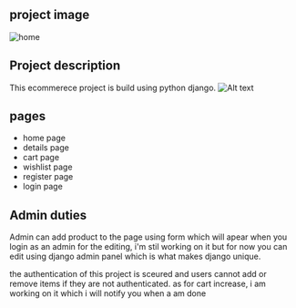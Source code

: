 ## project image
![home](https://github.com/Bright11/django-advance-ecommerce/assets/34070274/31d8f256-3efb-44de-8f6c-15217d4eb764)

## Project description
This ecommerece project is build using python django.
![Alt text](/static/images/homeecommerce.png "site image")
## pages
- home page
- details page
- cart page
- wishlist page
- register page
- login page

## Admin duties
Admin can add product to the page using form which will apear when you login as an admin
for the editing, i'm stil working on it but for now you can edit using django admin panel which is what makes django unique.

the authentication of this project is sceured and users cannot add or remove items if they are not authenticated.
as for cart increase, i am working on it which i will notify you when a am done

